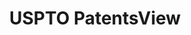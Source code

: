 ---
bigquery: https://console.cloud.google.com/bigquery?p=patents-public-data&d=patentsview&page=dataset
citation: Attribution should be given to PatentsView for use, distribution, or derivative
  works.
code: https://github.com/CSSIP-AIR/PatentsView-Code-Snippets/
contributors: USPTO
cost: None
description: 'PatentsView includes US patent data including raw data (summaries, applications,
  pregrant applications), disambugations of inventors and assignees, and inventor
  gender estimates.  Also foreign priority data, # of figures and sheets, and government
  interest statements.'
documentation: https://patentsview.org/query/builder-faqs
last_edit: 04/05/2022, 22:43:08
location: https://patentsview.org/
maintained_by: USPTO
record_creation_timestamp: 12/2/2020 17:20:46
schema_fields:
- dependent
- disamb_assignee_id_20190820
- citation_id
- status
- category_id
- rawassignee_id
- ipc_version_indicator
- latitude
- subclass
- num_claims
- disamb_inventor_id_20201229
- disamb_assignee_id_20181127
- rawlocation_id
- contract_award_number
- name_last
- disamb_inventor_id_20171003
- length
- assignee_id
- ipc_class
- action_date
- name_first
- subclass_id
- disamb_inventor_id_20191008
- latlong
- name
- group_id
- disamb_assignee_id_20190312
- text
- state
- section_id
- term_grant
- disamb_inventor_id_20170808
- field_id
- doc_type
- section
- f371_date
- level_two
- exemplary
- country_transformed
- subcategory_id
- disamb_assignee_id_20191231
- disamb_inventor_id_20190820
- type
- subgroup_id
- _371_date
- disamb_assignee_id_20200929
- uuid
- lawyer_id
- symbol_position
- lapse_of_patent
- classification_level
- inventor_id
- rule_47
- term_extension
- disamb_inventor_id_20171226
- filename
- sector_title
- subgroup
- doctype
- role
- series_code
- group
- applicant_type
- disamb_inventor_id_20191231
- disamb_assignee_id_20200630
- term_disclaimer
- sequence
- city
- kind
- category
- field_title
- variety
- num
- state_fips
- fname
- disamb_inventor_id_20200929
- abstract
- disamb_inventor_id_20181127
- patent_id
- male
- county
- disamb_assignee_id_20200331
- male_flag
- organization
- designation
- disamb_assignee_id_20191008
- f102_date
- disamb_inventor_id_20200630
- main_group
- number
- disamb_inventor_id_20170307
- subsection_id
- organization_id
- classification_status
- id
- lname
- num_figures
- withdrawn
- mainclass_id
- deceased
- level_one
- location_id
- attribution_status
- county_fips
- date
- rawinventor_id
- num_sheets
- title
- relkind
- latin_name
- disclaimer_date
- disamb_inventor_id_20180528
- classification_value
- country
- reldocno
- application_id
- rel_id
- disamb_inventor_id_20190312
- publication_number
- level_three
- disamb_inventor_id_20200331
- classification_data_source
- gi_statement
- _102_date
- longitude
shortname: patentsview
tags:
- disambiguation
- United States
- gender
terms_of_use: Creative Commons Attribution 4.0 International License.
timeframe: 1963-1999
title: USPTO PatentsView
uuid: cf1780b1-e265-4e49-8d1d-83b9cfe0fd9a
---